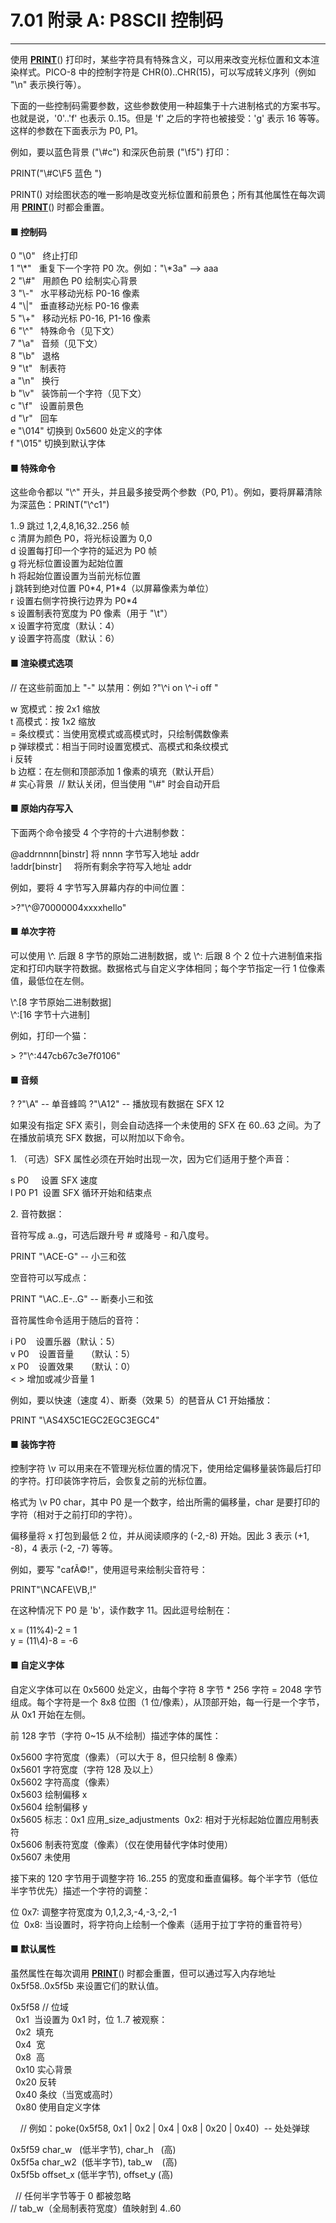 # 7.01 附录 A: P8SCII 控制码

------------

使用 [**PRINT**](https://www.lexaloffle.com/dl/docs/pico-8_manual.html#PRINT)() 打印时，某些字符具有特殊含义，可以用来改变光标位置和文本渲染样式。PICO-8 中的控制字符是 CHR(0)..CHR(15)，可以写成转义序列（例如 "\\n" 表示换行等）。

下面的一些控制码需要参数，这些参数使用一种超集于十六进制格式的方案书写。也就是说，'0'..'f' 也表示 0..15。但是 'f' 之后的字符也被接受：'g' 表示 16 等等。这样的参数在下面表示为 P0, P1。

例如，要以蓝色背景 ("\\#c") 和深灰色前景 ("\\f5") 打印：

PRINT("\\#C\\F5 蓝色 ")  

PRINT() 对绘图状态的唯一影响是改变光标位置和前景色；所有其他属性在每次调用 [**PRINT**](https://www.lexaloffle.com/dl/docs/pico-8_manual.html#PRINT)() 时都会重置。

#### ■ 控制码

0 "\\0"   终止打印  
1 "\\\*"   重复下一个字符 P0 次。例如："\\\*3a" --> aaa  
2 "\\#"   用颜色 P0 绘制实心背景  
3 "\\-"   水平移动光标 P0-16 像素  
4 "\\|"   垂直移动光标 P0-16 像素  
5 "\\+"   移动光标 P0-16, P1-16 像素  
6 "\\^"   特殊命令（见下文）  
7 "\\a"   音频（见下文）  
8 "\\b"   退格  
9 "\\t"   制表符  
a "\\n"   换行  
b "\\v"   装饰前一个字符（见下文）  
c "\\f"   设置前景色  
d "\\r"   回车  
e "\\014" 切换到 0x5600 处定义的字体  
f "\\015" 切换到默认字体  

#### ■ 特殊命令

这些命令都以 "\\^" 开头，并且最多接受两个参数（P0, P1）。例如，要将屏幕清除为深蓝色：PRINT("\\^c1")

1..9 跳过 1,2,4,8,16,32..256 帧  
c 清屏为颜色 P0，将光标设置为 0,0  
d 设置每打印一个字符的延迟为 P0 帧  
g 将光标位置设置为起始位置  
h 将起始位置设置为当前光标位置  
j 跳转到绝对位置 P0\*4, P1\*4（以屏幕像素为单位）  
r 设置右侧字符换行边界为 P0\*4  
s 设置制表符宽度为 P0 像素（用于 "\\t"）  
x 设置字符宽度（默认：4）  
y 设置字符高度（默认：6）  

#### ■ 渲染模式选项

// 在这些前面加上 "-" 以禁用：例如 ?"\\^i on \\^-i off "

w 宽模式：按 2x1 缩放  
t 高模式：按 1x2 缩放  
\= 条纹模式：当使用宽模式或高模式时，只绘制偶数像素  
p 弹球模式：相当于同时设置宽模式、高模式和条纹模式  
i 反转  
b 边框：在左侧和顶部添加 1 像素的填充（默认开启）  
\# 实心背景  // 默认关闭，但当使用 "\\#" 时会自动开启  

#### ■ 原始内存写入

下面两个命令接受 4 个字符的十六进制参数：

@addrnnnn\[binstr\] 将 nnnn 字节写入地址 addr  
!addr\[binstr\]     将所有剩余字符写入地址 addr  

例如，要将 4 字节写入屏幕内存的中间位置：

\>?"\\^@70000004xxxxhello"  

#### ■ 单次字符

可以使用 \\^. 后跟 8 字节的原始二进制数据，或 \\^: 后跟 8 个 2 位十六进制值来指定和打印内联字符数据。数据格式与自定义字体相同；每个字节指定一行 1 位像素值，最低位在左侧。

\\^.\[8 字节原始二进制数据\]  
\\^:\[16 字节十六进制\]  

例如，打印一个猫：

\> ?"\\^:447cb67c3e7f0106"  

#### ■ 音频

? ?"\\A" -- 单音蜂鸣 ?"\\A12" -- 播放现有数据在 SFX 12

如果没有指定 SFX 索引，则会自动选择一个未使用的 SFX 在 60..63 之间。为了在播放前填充 SFX 数据，可以附加以下命令。

1\. （可选）SFX 属性必须在开始时出现一次，因为它们适用于整个声音：

s P0     设置 SFX 速度  
l P0 P1  设置 SFX 循环开始和结束点  

2\. 音符数据：

音符写成 a..g，可选后跟升号 # 或降号 - 和八度号。

PRINT "\\ACE-G" -- 小三和弦  

空音符可以写成点：

PRINT "\\AC..E-..G" -- 断奏小三和弦  

音符属性命令适用于随后的音符：

i P0    设置乐器（默认：5）  
v P0    设置音量     （默认：5）  
x P0    设置效果     （默认：0）  
< > 增加或减少音量 1

例如，要以快速（速度 4）、断奏（效果 5）的琶音从 C1 开始播放：

PRINT "\\AS4X5C1EGC2EGC3EGC4"  

#### ■ 装饰字符

控制字符 \\v 可以用来在不管理光标位置的情况下，使用给定偏移量装饰最后打印的字符。打印装饰字符后，会恢复之前的光标位置。

格式为 \\v P0 char，其中 P0 是一个数字，给出所需的偏移量，char 是要打印的字符（相对于之前打印的字符）。

偏移量将 x 打包到最低 2 位，并从阅读顺序的 (-2,-8) 开始。因此 3 表示 (+1, -8)，4 表示 (-2, -7) 等等。

例如，要写 "cafÃ©!"，使用逗号来绘制尖音符号：

PRINT"\\NCAFE\\VB,!"  

在这种情况下 P0 是 'b'，读作数字 11。因此逗号绘制在：

x = (11%4)-2 = 1  
y = (11\\4)-8 = -6  

#### ■ 自定义字体

自定义字体可以在 0x5600 处定义，由每个字符 8 字节 \* 256 字符 = 2048 字节组成。每个字符是一个 8x8 位图（1 位/像素），从顶部开始，每一行是一个字节，从 0x1 开始在左侧。

前 128 字节（字符 0~15 从不绘制）描述字体的属性：

0x5600 字符宽度（像素）（可以大于 8，但只绘制 8 像素）  
0x5601 字符宽度（字符 128 及以上）  
0x5602 字符高度（像素）  
0x5603 绘制偏移 x  
0x5604 绘制偏移 y  
0x5605 标志：0x1 应用_size_adjustments  0x2: 相对于光标起始位置应用制表符  
0x5606 制表符宽度（像素）（仅在使用替代字体时使用）  
0x5607 未使用  

接下来的 120 字节用于调整字符 16..255 的宽度和垂直偏移。每个半字节（低位半字节优先）描述一个字符的调整：

位 0x7: 调整字符宽度为 0,1,2,3,-4,-3,-2,-1  
位  0x8: 当设置时，将字符向上绘制一个像素（适用于拉丁字符的重音符号）  

#### ■ 默认属性

虽然属性在每次调用 [**PRINT**](https://www.lexaloffle.com/dl/docs/pico-8_manual.html#PRINT)() 时都会重置，但可以通过写入内存地址 0x5f58..0x5f5b 来设置它们的默认值。

0x5f58 // 位域  
  0x1  当设置为 0x1 时，位 1..7 被观察：  
  0x2  填充  
  0x4  宽  
  0x8  高  
  0x10 实心背景  
  0x20 反转  
  0x40 条纹（当宽或高时）  
  0x80 使用自定义字体

    // 例如：poke(0x5f58, 0x1 | 0x2 | 0x4 | 0x8 | 0x20 | 0x40)  -- 处处弹球

0x5f59 char\_w   (低半字节), char\_h   (高)  
0x5f5a char\_w2  (低半字节), tab\_w    (高)  
0x5f5b offset\_x (低半字节), offset\_y (高)

  // 任何半字节等于 0 都被忽略  
// tab\_w（全局制表符宽度）值映射到 4..60